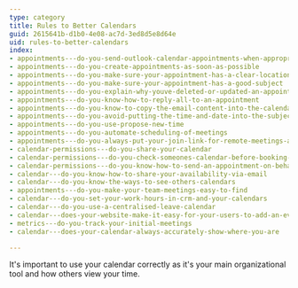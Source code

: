 ```yaml
---
type: category
title: Rules to Better Calendars
guid: 2615641b-d1b0-4e08-ac7d-3ed8d5e8d64e
uid: rules-to-better-calendars
index:
- appointments---do-you-send-outlook-calendar-appointments-when-appropriate
- appointments---do-you-create-appointments-as-soon-as-possible
- appointments---do-you-make-sure-your-appointment-has-a-clear-location-address
- appointments---do-you-make-sure-your-appointment-has-a-good-subject
- appointments---do-you-explain-why-youve-deleted-or-updated-an-appointment
- appointments---do-you-know-how-to-reply-all-to-an-appointment
- appointments---do-you-know-to-copy-the-email-content-into-the-calendar-appointment
- appointments---do-you-avoid-putting-the-time-and-date-into-the-subject-or-body-of-a-meeting
- appointments---do-you-use-propose-new-time
- appointments---do-you-automate-scheduling-of-meetings
- appointments---do-you-always-put-your-join-link-for-remote-meetings-at-the-top-of-the-body
- calendar-permissions---do-you-share-your-calendar
- calendar-permissions---do-you-check-someones-calendar-before-booking-an-appointment
- calendar-permissions---do-you-know-how-to-send-an-appointment-on-behalf-of-someone-else
- calendar---do-you-know-how-to-share-your-availability-via-email
- calendar---do-you-know-the-ways-to-see-others-calendars
- appointments---do-you-make-your-team-meetings-easy-to-find
- calendar---do-you-set-your-work-hours-in-crm-and-your-calendars
- calendar---do-you-use-a-centralised-leave-calendar
- calendar---does-your-website-make-it-easy-for-your-users-to-add-an-event-to-their-calendar
- metrics---do-you-track-your-initial-meetings
- calendar---does-your-calendar-always-accurately-show-where-you-are

---
```

<p>​It's important to use your calendar correctly as it's your main organizational​ tool and how others view your time.</p>


